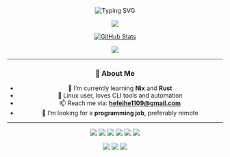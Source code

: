 <div align="center" id="title">

<!-- 打字标题 -->
<p align="center">
  <img src="https://readme-typing-svg.herokuapp.com/?font=Segoe+Script&center=true&vCenter=true&multiline=true&width=600&lines=👋+Welcome+to+lonerOrz's+GitHub!" alt="Typing SVG" />
</p>

<!-- GitHub 连续提交 -->
<p align="center">
  <img src="https://github-readme-streak-stats-five-sandy-92.vercel.app?user=lonerOrz&theme=tokyonight-duo&hide_border=true" />
</p>

<!-- GitHub 统计 -->
<p align="center">
  <a href="https://space.bilibili.com/439989352">
    <img src="https://github-readme-stats.vercel.app/api?username=lonerOrz&show_icons=true&theme=tokyonight&hide_border=true" alt="GitHub Stats" />
  </a>
</p>

<!-- GitHub 奖杯 -->
<p align="center">
  <img src="https://github-profile-trophy.vercel.app/?username=lonerOrz&theme=dracula&rank=-C,-?&no-bg=true&no-frame=true&column=-1" />
</p>

---

### 💬 About Me

- 🌱 I’m currently learning **Nix** and **Rust**
- 🐧 Linux user, loves CLI tools and automation
- 📫 Reach me via: **hefeihe1109@gmail.com**
- 💼 I’m looking for a **programming job**, preferably remote

---

<!-- 技术栈徽章 -->
<p align="center">
  <img src="https://img.shields.io/badge/Rust-%23000000.svg?style=flat&logo=rust&logoColor=white" />
  <img src="https://img.shields.io/badge/Nix-%23282c34.svg?style=flat&logo=nixos&logoColor=white" />
  <img src="https://img.shields.io/badge/Linux-%23282828.svg?style=flat&logo=linux&logoColor=white" />
  <img src="https://img.shields.io/badge/Neovim-%2300c7b7.svg?style=flat&logo=neovim&logoColor=white" />
  <img src="https://img.shields.io/badge/Git-%23F05032.svg?style=flat&logo=git&logoColor=white" />
  <img src="https://img.shields.io/badge/VSCode-%23007ACC.svg?style=flat&logo=visual-studio-code&logoColor=white" />
</p>

<!-- GitHub 徽章 -->
<p align="center">
  <img src="https://img.shields.io/github/followers/lonerOrz?style=flat-square&label=Followers" />
  <img src="https://img.shields.io/github/stars/lonerOrz?style=flat-square&label=Stars" />
  <img src="https://komarev.com/ghpvc/?username=lonerOrz&style=flat-square&label=Profile+Views" />
</p>

</div>
